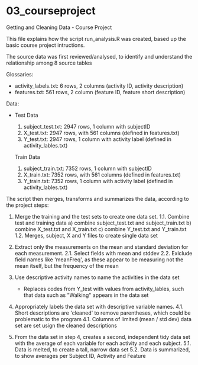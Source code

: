 # 03_courseproject
Getting and Cleaning Data - Course Project

This file explains how the script run_analysis.R was created, based up the basic course project intructions.

The source data was first reviewed/analysed, to identify and understand the relationship among 8 source tables

Glossaries:
* activity_labels.txt: 6 rows, 2 columns (activity ID, activity description)
* features.txt: 561 rows, 2 column (feature ID, feature short description)

Data:
* Test Data
    1. subject_test.txt: 2947 rows, 1 column with subjectID
    2. X_test.txt: 2947 rows, with 561 columns (defined in features.txt)
    3. Y_test.txt: 2947 rows, 1 column with activity label (defined in activity_lables.txt)

  Train Data
    1. subject_train.txt: 7352 rows, 1 column with subjectID
    2. X_train.txt: 7352 rows, with 561 columns (defined in features.txt)
    3. Y_train.txt: 7352 rows, 1 column with activity label (defined in activity_lables.txt)

The script then merges, transforms and summarizes the data, according to the project steps:

1. Merge the training and the test sets to create one data set.
1.1. Combine test and training data
	a) combine subject_test.txt and subject_train.txt
	b) combine X_test.txt and X_train.txt
	c) combine Y_test.txt and Y_train.txt
1.2. Merges, subject, X and Y files to create single data set

2. Extract only the measurements on the mean and standard deviation for each measurement. 
2.1. Select fields with mean and stddev
2.2. Exlclude field names like 'meanFreq', as these appear to be measuring not the mean itself, but the frequency of the mean

3. Use descriptive activity names to name the activities in the data set
	- Replaces codes from Y_test with values from activity_lables, such that data such as "Walking" appears in the data set

4. Appropriately labels the data set with descriptive variable names. 
4.1. Short descriptions are 'cleaned' to remove parentheses, which could be problematic to the program
4.1. Columns of limited (mean / std dev) data set are set usign the cleaned descriptions

5. From the data set in step 4, creates a second, independent tidy data set with the average of each variable for each activity and each subject.
5.1. Data is melted, to create a tall, narrow data set
5.2. Data is summarized, to show averages per Subject ID, Activity and Feature
